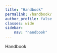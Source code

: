 ```yaml
---
title: "Handbook"
permalink: /handbook/
author_profile: false
classes: wide
sidebar:
    nav: "handbook"
---
```


Handbook
